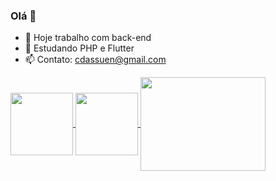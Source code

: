 ### Olá 👋
- 🔭 Hoje trabalho com back-end
- 🌱 Estudando PHP e Flutter
- 📫 Contato: cdassuen@gmail.com

<a href="https://github.com/Dassuen">
  <img height=100 align="center" src="https://github-readme-stats.vercel.app/api?username=dassuen&hide=prs,contribs&theme=tokyonight&show_icons=true" />
</a>
<a href="https://github.com/Dassuen">
  <img height=100 align="center" src="https://github-readme-stats.vercel.app/api?username=cDassuenTI&hide=prs,contribs&theme=tokyonight&show_icons=true" />
</a>
<a href="https://github.com/Dassuen">
  <img height=150 width=200 align="center" src="https://github-readme-stats.vercel.app/api/top-langs/?username=dassuen&layout=compact" />
</a>

<!--
**Dassuen/Dassuen** is a ✨ _special_ ✨ repository because its `README.md` (this file) appears on your GitHub profile.

Here are some ideas to get you started:

- 🔭 I’m currently working on ...
- 🌱 I’m currently learning ...
- 👯 I’m looking to collaborate on ...
- 🤔 I’m looking for help with ...
- 💬 Ask me about ...
- 📫 How to reach me: ...
- 😄 Pronouns: ...
- ⚡ Fun fact: ...
-->
